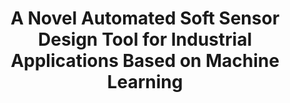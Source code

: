 ---
layout: "publication"
title: "A Novel Automated Soft Sensor Design Tool for Industrial Applications Based on Machine Learning"
type: "paper"
order: 210
year: 2025
authors: "Liang Cao, Jianping Su, Emilio Conde, Lim C. Siang, Yankai Cao and Bhushan Gopaluni"
journal: "Control Engineering Practice"
pdf: "2025J03_cao_cep.pdf"
thumbnail: "2025J03_cao_cep.png"
external_url: "https://www.sciencedirect.com/science/article/abs/pii/S0967066125000851"
image: "/assets/thumbnails/2025J03_cao_cep.png"
thumbnail_caption: "Figure 1: Overview of Automated Soft Sensor Manager’s Structure"
description: "In modern industrial processes, real-time monitoring and control of key quality variables are crucial but challenging due to measurement limitations and process complexities. Traditional methods for developing soft sensor models are not only time-consuming and labor-intensive but also require substantial expertise in machine learning, and often lack user-friendly interfaces, thereby limiting their accessibility to engineers in the field. To address these issues, this paper introduces an easy-to-use, open and efficient automated soft sensor design tool called Soft Sensor Manager. The Soft Sensor Manager incorporates advanced supervised, semi-supervised, and causal machine learning algorithms to enable effective model development and deployment. It also provides functionalities such as data preprocessing, feature engineering, algorithm selection, hyperparameter optimization, model evaluation and online deployment within a user-friendly interface. The software’s effectiveness was demonstrated through its application in predicting light catalytic cracked oil yield using real industrial data. By automating the soft sensor design process, the Soft Sensor Manager enhances modeling efficiency and model quality, ultimately contributing to improved process monitoring and optimization in industrial settings."
---